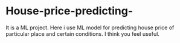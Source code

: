 # House-price-predicting-
It is a ML project. Here i use ML model for predicting house price of particular place and certain conditions. I think you feel  useful.

